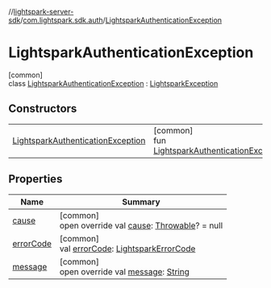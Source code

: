 //[lightspark-server-sdk](../../../index.md)/[com.lightspark.sdk.auth](../index.md)/[LightsparkAuthenticationException](index.md)

# LightsparkAuthenticationException

[common]\
class [LightsparkAuthenticationException](index.md) : [LightsparkException](../../com.lightspark.sdk/-lightspark-exception/index.md)

## Constructors

| | |
|---|---|
| [LightsparkAuthenticationException](-lightspark-authentication-exception.md) | [common]<br>fun [LightsparkAuthenticationException](-lightspark-authentication-exception.md)() |

## Properties

| Name | Summary |
|---|---|
| [cause](../../com.lightspark.sdk/-lightspark-exception/cause.md) | [common]<br>open override val [cause](../../com.lightspark.sdk/-lightspark-exception/cause.md): [Throwable](https://kotlinlang.org/api/latest/jvm/stdlib/kotlin/-throwable/index.html)? = null |
| [errorCode](../../com.lightspark.sdk/-lightspark-exception/error-code.md) | [common]<br>val [errorCode](../../com.lightspark.sdk/-lightspark-exception/error-code.md): [LightsparkErrorCode](../../com.lightspark.sdk/-lightspark-error-code/index.md) |
| [message](../../com.lightspark.sdk/-lightspark-exception/message.md) | [common]<br>open override val [message](../../com.lightspark.sdk/-lightspark-exception/message.md): [String](https://kotlinlang.org/api/latest/jvm/stdlib/kotlin/-string/index.html) |
